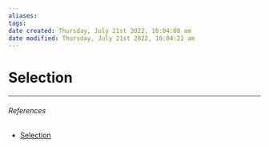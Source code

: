 ```yaml
---
aliases: 
tags: 
date created: Thursday, July 21st 2022, 10:04:08 am
date modified: Thursday, July 21st 2022, 10:04:22 am
---
```


# Selection

---

###### References

- [Selection](https://react-spectrum.adobe.com/react-stately/selection.html)
